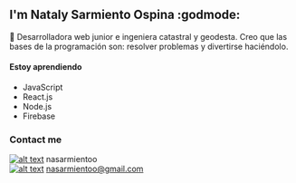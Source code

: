 ## I'm Nataly Sarmiento Ospina :godmode:

:toolbox: Desarrolladora web junior e ingeniera catastral y geodesta. Creo que las bases de la programación son: resolver problemas y divertirse haciéndolo.
#### Estoy aprendiendo
* JavaScript
* React.js
* Node.js
* Firebase 

### Contact me

[![alt text][1.1]][1] nasarmientoo <br />
[![alt text][1.2]][2] nasarmientoo@gmail.com

[1.1]: https://user-images.githubusercontent.com/72315710/126590347-c465b4d8-31a3-4d82-937e-9faeb0e56d91.png
[1.2]: https://user-images.githubusercontent.com/72315710/126590969-2a0c2592-aebd-485a-9ce8-3fbd7ff44ab2.png

[1]: https://www.linkedin.com/in/nasarmientoo/
[2]: https://mail.google.com/mail/u/0/#inbox




